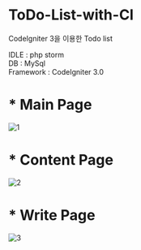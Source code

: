 # ToDo-List-with-CI
CodeIgniter 3을 이용한 Todo list

IDLE : php storm
</br>
DB : MySql
</br>
Framework : CodeIgniter 3.0

<h1>* Main Page</h1>

![1](https://user-images.githubusercontent.com/67559886/95013280-45196100-067a-11eb-935f-06f19d024324.PNG)

<h1>* Content Page</h1>

![2](https://user-images.githubusercontent.com/67559886/95013281-464a8e00-067a-11eb-98c7-b6d85050cbed.PNG)

<h1>* Write Page</h1>

![3](https://user-images.githubusercontent.com/67559886/95013282-46e32480-067a-11eb-992e-08854c2c99a7.PNG)
